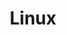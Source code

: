 ---
title: "Linux"
seotitle: "Linux - Log Horizon"
description: "Tutorial seputar sistem operasi linux."
---